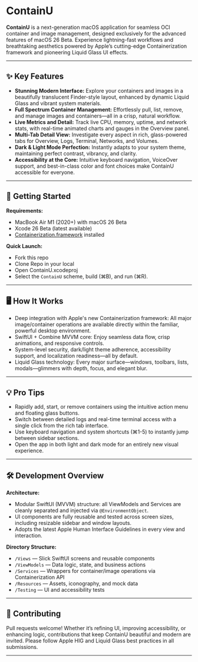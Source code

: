 # ContainU

**ContainU** is a next-generation macOS application for seamless OCI container and image management, designed exclusively for the advanced features of macOS 26 Beta. Experience lightning-fast workflows and breathtaking aesthetics powered by Apple’s cutting-edge Containerization framework and pioneering Liquid Glass UI effects.

---

## ✨ Key Features

- **Stunning Modern Interface:** Explore your containers and images in a beautifully translucent Finder-style layout, enhanced by dynamic Liquid Glass and vibrant system materials.
- **Full Spectrum Container Management:** Effortlessly pull, list, remove, and manage images and containers—all in a crisp, natural workflow.
- **Live Metrics and Detail:** Track live CPU, memory, uptime, and network stats, with real-time animated charts and gauges in the Overview panel.
- **Multi-Tab Detail View:** Investigate every aspect in rich, glass-powered tabs for Overview, Logs, Terminal, Networks, and Volumes.
- **Dark & Light Mode Perfection:** Instantly adapts to your system theme, maintaining perfect contrast, vibrancy, and clarity.
- **Accessibility at the Core:** Intuitive keyboard navigation, VoiceOver support, and best-in-class color and font choices make ContainU accessible for everyone.

---

## 🚀 Getting Started

**Requirements:**
- MacBook Air M1 (2020+) with macOS 26 Beta
- Xcode 26 Beta (latest available)
- [Containerization.framework](https://github.com/apple/containerization) installed

**Quick Launch:**
- Fork this repo
- Clone Repo in your local
- Open ContainU.xcodeproj
- Select the `ContainU` scheme, build (⌘B), and run (⌘R).

---

## 🖥️ How It Works

- Deep integration with Apple's new Containerization framework: All major image/container operations are available directly within the familiar, powerful desktop environment.
- SwiftUI + Combine MVVM core: Enjoy seamless data flow, crisp animations, and responsive controls.
- System-level security, dark/light theme adherence, accessibility support, and localization readiness—all by default.
- Liquid Glass technology: Every major surface—windows, toolbars, lists, modals—glimmers with depth, focus, and elegant blur.

---

## 💡 Pro Tips

- Rapidly add, start, or remove containers using the intuitive action menu and floating glass buttons.
- Switch between detailed logs and real-time terminal access with a single click from the rich tab interface.
- Use keyboard navigation and system shortcuts (⌘1-5) to instantly jump between sidebar sections.
- Open the app in both light and dark mode for an entirely new visual experience.

---

## 🛠 Development Overview

**Architecture:**
- Modular SwiftUI (MVVM) structure: all ViewModels and Services are cleanly separated and injected via `@EnvironmentObject`.
- UI components are fully reusable and tested across screen sizes, including resizable sidebar and window layouts.
- Adopts the latest Apple Human Interface Guidelines in every view and interaction.

**Directory Structure:**
- `/Views` — Slick SwiftUI screens and reusable components
- `/ViewModels` — Data logic, state, and business actions
- `/Services` — Wrappers for container/image operations via Containerization API
- `/Resources` — Assets, iconography, and mock data
- `/Testing` — UI and accessibility tests

---

## 🤝 Contributing

Pull requests welcome! Whether it’s refining UI, improving accessibility, or enhancing logic, contributions that keep ContainU beautiful and modern are invited. Please follow Apple HIG and Liquid Glass best practices in all submissions.

---
